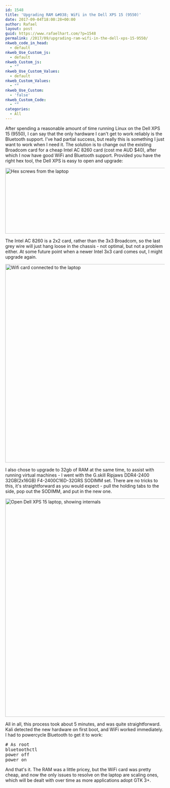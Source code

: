 ```yaml
---
id: 1548
title: 'Upgrading RAM &#038; WiFi in the Dell XPS 15 (9550)'
date: 2017-09-04T18:00:28+00:00
author: Rafael
layout: post
guid: https://www.rafaelhart.com/?p=1548
permalink: /2017/09/upgrading-ram-wifi-in-the-dell-xps-15-9550/
nkweb_code_in_head:
  - default
nkweb_Use_Custom_js:
  - default
nkweb_Custom_js:
  - ""
nkweb_Use_Custom_Values:
  - default
nkweb_Custom_Values:
  - ""
nkweb_Use_Custom:
  - 'false'
nkweb_Custom_Code:
  - ""
categories:
  - All
---
```

After spending a reasonable amount of time running Linux on the Dell XPS 15 (9550), I can say that the only hardware I can't get to work reliably is the Bluetooth support. I've had partial success, but really this is something I just want to work when I need it. The solution is to change out the existing Broadcom card for a cheap Intel AC 8260 card (cost me AUD $40), after which I now have good WiFi and Bluetooth support. Provided you have the right hex tool, the Dell XPS is easy to open and upgrade:

<img class="aligncenter size-full wp-image-1549" src="https://www.rafaelhart.com/wp-content/uploads/2017/09/2017-08-31-20.23.28.jpg" alt="Hex screws from the laptop" width="995" height="207" />

The Intel AC 8260 is a 2x2 card, rather than the 3x3 Broadcom, so the last grey wire will just hang loose in the chassis - not optimal, but not a problem either. At some future point when a newer Intel 3x3 card comes out, I might upgrade again.

<img class="aligncenter size-full wp-image-1550" src="https://www.rafaelhart.com/wp-content/uploads/2017/09/2017-08-31-20.22.23.jpg" alt="Wifi card connected to the laptop" width="759" height="625" />

I also chose to upgrade to 32gb of RAM at the same time, to assist with running virtual machines - I went with the G.skill Ripjaws DDR4-2400 32GB(2x16GB) F4-2400C16D-32GRS SODIMM set. There are no tricks to this, it's straightforward as you would expect - pull the holding tabs to the side, pop out the SODIMM, and put in the new one.

<img class="aligncenter size-full wp-image-1551" src="https://www.rafaelhart.com/wp-content/uploads/2017/09/2017-08-31-20.22.37.jpg" alt="Open Dell XPS 15 laptop, showing internals" width="991" height="688" />

All in all, this process took about 5 minutes, and was quite straightforward. Kali detected the new hardware on first boot, and WiFi worked immediately. I had to powercycle Bluetooth to get it to work:
<pre class="lang:sh decode:true "># As root
bluetoothctl
power off
power on</pre>
And that's it. The RAM was a little pricey, but the WiFi card was pretty cheap, and now the only issues to resolve on the laptop are scaling ones, which will be dealt with over time as more applications adopt GTK 3+.

&nbsp;